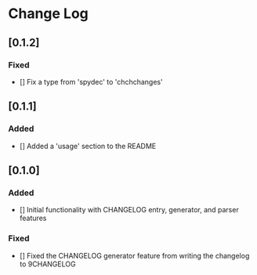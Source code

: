 # Change Log

## [0.1.2]
### Fixed
- [] Fix a type from 'spydec' to 'chchchanges'

## [0.1.1]
### Added
- [] Added a 'usage' section to the README

## [0.1.0]
### Added
- [] Initial functionality with CHANGELOG entry, generator, and parser features
### Fixed
- [] Fixed the CHANGELOG generator feature from writing the changelog to 9CHANGELOG
